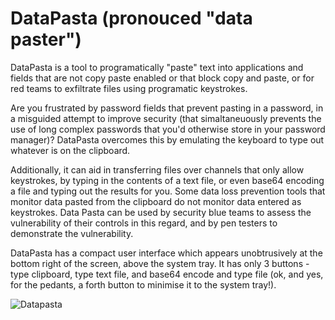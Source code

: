 # DataPasta (pronouced "data paster")
DataPasta is a tool to programatically "paste" text into applications and fields that are not copy paste enabled or that block copy and paste, or for red teams to exfiltrate files using programatic keystrokes.

Are you frustrated by password fields that prevent pasting in a password, in a misguided attempt to improve security (that simaltaneuously prevents the use of long complex passwords that you'd otherwise store in your password manager)?  DataPasta overcomes this by emulating the keyboard to type out whatever is on the clipboard.

Additionally, it can aid in transferring files over channels that only allow keystrokes, by typing in the contents of a text file, or even base64 encoding a file and typing out the results for you.  Some data loss prevention tools that monitor data pasted from the clipboard do not monitor data entered as keystrokes.  Data Pasta can be used by security blue teams  to assess the vulnerability of their controls in this regard, and by pen testers to demonstrate the vulnerability.

DataPasta has a compact user interface which appears unobtrusively at the bottom right of the screen, above the system tray.  It has only 3 buttons - type clipboard, type text file, and base64 encode and type file (ok, and yes, for the pedants, a forth button to minimise it to the system tray!).

![Datapasta](https://github.com/user-attachments/assets/a4a0b495-12fa-4286-b507-bbe6f3b9798e)
